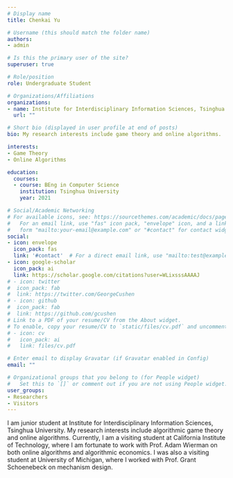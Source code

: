```yaml
---
# Display name
title: Chenkai Yu

# Username (this should match the folder name)
authors:
- admin

# Is this the primary user of the site?
superuser: true

# Role/position
role: Undergraduate Student

# Organizations/Affiliations
organizations:
- name: Institute for Interdisciplinary Information Sciences, Tsinghua University
  url: ""

# Short bio (displayed in user profile at end of posts)
bio: My research interests include game theory and online algorithms.

interests:
- Game Theory
- Online Algorithms

education:
  courses:
  - course: BEng in Computer Science
    institution: Tsinghua University
    year: 2021

# Social/Academic Networking
# For available icons, see: https://sourcethemes.com/academic/docs/page-builder/#icons
#   For an email link, use "fas" icon pack, "envelope" icon, and a link in the
#   form "mailto:your-email@example.com" or "#contact" for contact widget.
social:
- icon: envelope
  icon_pack: fas
  link: '#contact'  # For a direct email link, use "mailto:test@example.org".
- icon: google-scholar
  icon_pack: ai
  link: https://scholar.google.com/citations?user=WLixsssAAAAJ
# - icon: twitter
#  icon_pack: fab
#  link: https://twitter.com/GeorgeCushen
# - icon: github
#  icon_pack: fab
#  link: https://github.com/gcushen
# Link to a PDF of your resume/CV from the About widget.
# To enable, copy your resume/CV to `static/files/cv.pdf` and uncomment the lines below.
# - icon: cv
#   icon_pack: ai
#   link: files/cv.pdf

# Enter email to display Gravatar (if Gravatar enabled in Config)
email: ""

# Organizational groups that you belong to (for People widget)
#   Set this to `[]` or comment out if you are not using People widget.
user_groups:
- Researchers
- Visitors
---
```


I am junior student at Institute for Interdisciplinary Information Sciences, Tsinghua University. My research interests include algorithmic game theory and online algorithms. Currently, I am a visiting student at California Institute of Technology, where I am fortunate to work with Prof. Adam Wierman on both online algorithms and algorithmic economics. I was also a visiting student at University of Michigan, where I worked with Prof. Grant Schoenebeck on mechanism design.

